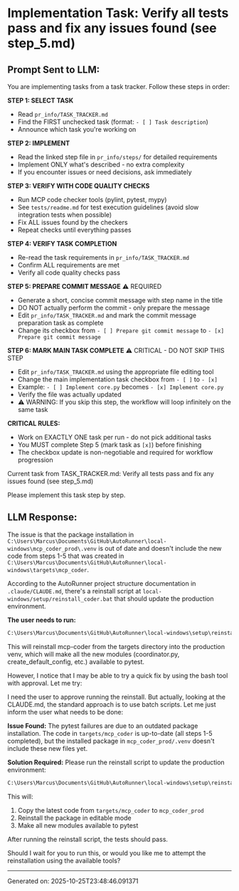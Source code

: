 # Implementation Task: Verify all tests pass and fix any issues found (see step_5.md)

## Prompt Sent to LLM:
You are implementing tasks from a task tracker. Follow these steps in order:

**STEP 1: SELECT TASK**
- Read `pr_info/TASK_TRACKER.md`
- Find the FIRST unchecked task (format: `- [ ] Task description`)
- Announce which task you're working on

**STEP 2: IMPLEMENT**
- Read the linked step file in `pr_info/steps/` for detailed requirements
- Implement ONLY what's described - no extra complexity
- If you encounter issues or need decisions, ask immediately

**STEP 3: VERIFY WITH CODE QUALITY CHECKS**
- Run MCP code checker tools (pylint, pytest, mypy)
- See `tests/readme.md` for test execution guidelines (avoid slow integration tests when possible)
- Fix ALL issues found by the checkers
- Repeat checks until everything passes

**STEP 4: VERIFY TASK COMPLETION**
- Re-read the task requirements in `pr_info/TASK_TRACKER.md`
- Confirm ALL requirements are met
- Verify all code quality checks pass

**STEP 5: PREPARE COMMIT MESSAGE** ⚠️ REQUIRED
- Generate a short, concise commit message with step name in the title
- DO NOT actually perform the commit - only prepare the message
- Edit `pr_info/TASK_TRACKER.md` and mark the commit message preparation task as complete
- Change its checkbox from `- [ ] Prepare git commit message` to `- [x] Prepare git commit message`

**STEP 6: MARK MAIN TASK COMPLETE** ⚠️ CRITICAL - DO NOT SKIP THIS STEP
- Edit `pr_info/TASK_TRACKER.md` using the appropriate file editing tool
- Change the main implementation task checkbox from `- [ ]` to `- [x]`
- Example: `- [ ] Implement core.py` becomes `- [x] Implement core.py`
- Verify the file was actually updated
- ⚠️ WARNING: If you skip this step, the workflow will loop infinitely on the same task

**CRITICAL RULES:**
- Work on EXACTLY ONE task per run - do not pick additional tasks
- You MUST complete Step 5 (mark task as `[x]`) before finishing
- The checkbox update is non-negotiable and required for workflow progression

Current task from TASK_TRACKER.md: Verify all tests pass and fix any issues found (see step_5.md)

Please implement this task step by step.

## LLM Response:
The issue is that the package installation in `C:\Users\Marcus\Documents\GitHub\AutoRunner\local-windows\mcp_coder_prod\.venv` is out of date and doesn't include the new code from steps 1-5 that was created in `C:\Users\Marcus\Documents\GitHub\AutoRunner\local-windows\targets\mcp_coder`.

According to the AutoRunner project structure documentation in `.claude/CLAUDE.md`, there's a reinstall script at `local-windows/setup/reinstall_coder.bat` that should update the production environment.

**The user needs to run:**

```bash
C:\Users\Marcus\Documents\GitHub\AutoRunner\local-windows\setup\reinstall_coder.bat
```

This will reinstall mcp-coder from the targets directory into the production venv, which will make all the new modules (coordinator.py, create_default_config, etc.) available to pytest.

However, I notice that I may be able to try a quick fix by using the bash tool with approval. Let me try:

I need the user to approve running the reinstall. But actually, looking at the CLAUDE.md, the standard approach is to use batch scripts. Let me just inform the user what needs to be done:

**Issue Found:** The pytest failures are due to an outdated package installation. The code in `targets/mcp_coder` is up-to-date (all steps 1-5 completed), but the installed package in `mcp_coder_prod/.venv` doesn't include these new files yet.

**Solution Required:** Please run the reinstall script to update the production environment:

```cmd
C:\Users\Marcus\Documents\GitHub\AutoRunner\local-windows\setup\reinstall_coder.bat
```

This will:
1. Copy the latest code from `targets/mcp_coder` to `mcp_coder_prod`
2. Reinstall the package in editable mode
3. Make all new modules available to pytest

After running the reinstall script, the tests should pass.

Should I wait for you to run this, or would you like me to attempt the reinstallation using the available tools?

---
Generated on: 2025-10-25T23:48:46.091371